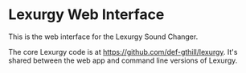 # Lexurgy Web Interface

This is the web interface for the Lexurgy Sound Changer.

The core Lexurgy code is at https://github.com/def-gthill/lexurgy.
It's shared between the web app and command line versions of Lexurgy.
